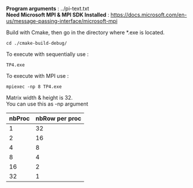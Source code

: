 **Program arguments** : ../pi-text.txt  
**Need Microsoft MPI & MPI SDK Installed** : https://docs.microsoft.com/en-us/message-passing-interface/microsoft-mpi

Build with Cmake, then go in the directory where *.exe is located.  
```shell
cd ./cmake-build-debug/
```
To execute with sequentially use :
```shell
TP4.exe
```

To execute with MPI use :
```shell
mpiexec -np 8 TP4.exe
```

Matrix width & height is 32.  
You can use this as -np argument  

| nbProc | nbRow per proc |
| ------ | -------------- |
| 1      | 32             |
| 2      | 16             |
| 4      | 8              |
| 8      | 4              |
| 16     | 2              |
| 32     | 1              |
